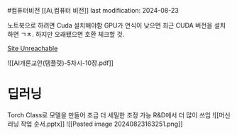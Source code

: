#컴퓨터비전 
[[Ai,컴퓨터 비전]]
last modification: 2024-08-23

노트북으로 하려면 Cuda 설치해야함
GPU가 연식이 낮으면 최근 CUDA 버전을 설치하면 ㄱㅊ. 하지만 오래됐으면 호환 체크할 것.

[Site Unreachable](https://colab.research.google.com/drive/1MFupy8NA43BU4rsO2mg-ptk1rd4o-NiH?hl=ko#scrollTo=hV3IU0ziQza6)

![[AI개론교안(템플릿)-5차시-10장.pdf]]

# 딥러닝

Torch
Class로 모델을 만들어 조금 더 세밀한 조정 가능
R&D에서 더 많이 쓰임
![[머신러닝 작업 순서.pptx]]
![[Pasted image 20240823163251.png]]